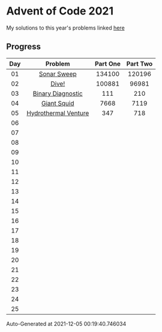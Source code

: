 # Advent of Code 2021

My solutions to this year's problems linked [here](https://adventofcode.com/2021)

## Progress

Day | Problem                                                          | Part One   | Part Two   | 
:-: | :--------------------------------------------------------------: | :--------: | :--------: | 
01  | [Sonar Sweep](https://adventofcode.com/2021/day/1)               | 134100     | 120196     | 
02  | [Dive!](https://adventofcode.com/2021/day/2)                     | 100881     | 96981      | 
03  | [Binary Diagnostic](https://adventofcode.com/2021/day/3)         | 111        | 210        | 
04  | [Giant Squid](https://adventofcode.com/2021/day/4)               | 7668       | 7119       | 
05  | [Hydrothermal Venture](https://adventofcode.com/2021/day/5)      | 347        | 718        | 
06  | [](https://adventofcode.com/2021/day/6)                          |            |            | 
07  | [](https://adventofcode.com/2021/day/7)                          |            |            | 
08  | [](https://adventofcode.com/2021/day/8)                          |            |            | 
09  | [](https://adventofcode.com/2021/day/9)                          |            |            | 
10  | [](https://adventofcode.com/2021/day/10)                         |            |            | 
11  | [](https://adventofcode.com/2021/day/11)                         |            |            | 
12  | [](https://adventofcode.com/2021/day/12)                         |            |            | 
13  | [](https://adventofcode.com/2021/day/13)                         |            |            | 
14  | [](https://adventofcode.com/2021/day/14)                         |            |            | 
15  | [](https://adventofcode.com/2021/day/15)                         |            |            | 
16  | [](https://adventofcode.com/2021/day/16)                         |            |            | 
17  | [](https://adventofcode.com/2021/day/17)                         |            |            | 
18  | [](https://adventofcode.com/2021/day/18)                         |            |            | 
19  | [](https://adventofcode.com/2021/day/19)                         |            |            | 
20  | [](https://adventofcode.com/2021/day/20)                         |            |            | 
21  | [](https://adventofcode.com/2021/day/21)                         |            |            | 
22  | [](https://adventofcode.com/2021/day/22)                         |            |            | 
23  | [](https://adventofcode.com/2021/day/23)                         |            |            | 
24  | [](https://adventofcode.com/2021/day/24)                         |            |            | 
25  | [](https://adventofcode.com/2021/day/25)                         |            |            | 


Auto-Generated at 2021-12-05 00:19:40.746034